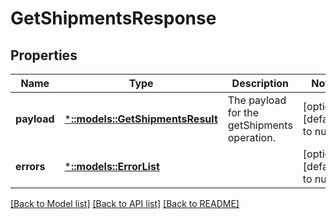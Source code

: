 # GetShipmentsResponse

## Properties
Name | Type | Description | Notes
------------ | ------------- | ------------- | -------------
**payload** | [***::models::GetShipmentsResult**](GetShipmentsResult.md) | The payload for the getShipments operation. | [optional] [default to null]
**errors** | [***::models::ErrorList**](ErrorList.md) |  | [optional] [default to null]

[[Back to Model list]](../README.md#documentation-for-models) [[Back to API list]](../README.md#documentation-for-api-endpoints) [[Back to README]](../README.md)


